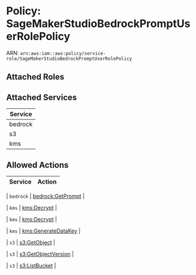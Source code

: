 # Policy: SageMakerStudioBedrockPromptUserRolePolicy

ARN: `arn:aws:iam::aws:policy/service-role/SageMakerStudioBedrockPromptUserRolePolicy`

## Attached Roles

## Attached Services

| Service |
|---------|
| bedrock |
| s3 |
| kms |

## Allowed Actions

| Service | Action |
|:-------:|--------|

| `bedrock` | [bedrock:GetPrompt](../actions.md#bedrock:getprompt) |

| `kms` | [kms:Decrypt](../actions.md#kms:decrypt) |

| `kms` | [kms:Decrypt](../actions.md#kms:decrypt) |

| `kms` | [kms:GenerateDataKey](../actions.md#kms:generatedatakey) |

| `s3` | [s3:GetObject](../actions.md#s3:getobject) |

| `s3` | [s3:GetObjectVersion](../actions.md#s3:getobjectversion) |

| `s3` | [s3:ListBucket](../actions.md#s3:listbucket) |
